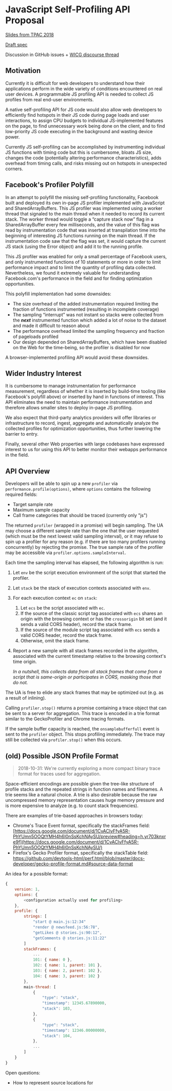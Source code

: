 # JavaScript Self-Profiling API Proposal

[Slides from TPAC 2018](https://github.com/vdjeric/js-self-profiling/blob/master/doc/tpac-2018-slides.pdf)

[Draft spec](https://vdjeric.github.io/js-self-profiling)

Discussion in GitHub issues + [WICG discourse thread](https://discourse.wicg.io/t/proposal-an-api-to-allow-webpage-javascript-to-profile-its-own-performance/2818)

## Motivation

Currently it is difficult for web developers to understand how their applications perform in the wide variety of conditions encountered on real user devices. A programmable JS profiling API is needed to collect JS profiles from real end-user environments.

A native self-profiling API for JS code would also allow web developers to efficiently find hotspots in their JS code during page loads and user interactions, to assign CPU budgets to individual JS-implemented features on the page, to find unnecessary work being done on the client, and to find low-priority JS code executing in the background and wasting device power.

Currently JS self-profiling can be accomplished by instrumenting individual JS functions with timing code but this is cumbersome, bloats JS size, changes the code (potentially altering performance characteristics), adds overhead from timing calls, and risks missing out on hotspots in unexpected corners.

## Facebook's Profiler Polyfill

In an attempt to polyfill the missing self-profiling functionality, Facebook built and deployed its own in-page JS profiler implemented with JavaScript and SharedArrayBuffers. This JS profiler was implemented using a worker thread that signaled to the main thread when it needed to record its current stack. The worker thread would toggle a “capture stack now” flag in a SharedArrayBuffer every few milliseconds, and the value of this flag was read by instrumentation code that was inserted at transpilation time into the beginning of interesting JS functions running on the main thread. If the instrumentation code saw that the flag was set, it would capture the current JS stack (using the Error object) and add it to the running profile.

This JS profiler was enabled for only a small percentage of Facebook users, and only instrumented functions of 10 statements or more in order to limit performance impact and to limit the quantity of profiling data collected. Nevertheless, we found it extremely valuable for understanding Facebook.com's performance in the field and for finding optimization opportunities. 

This polyfill implementation had some downsides:

* The size overhead of the added instrumentation required limiting the fraction of functions instrumented (resulting in incomplete coverage)
* The sampling “interrupt” was not instant so stacks were collected from the **_next_** instrumented function which added a lot of noise to the dataset and made it difficult to reason about
* The performance overhead limited the sampling frequency and fraction of pageloads profiled
* Our design depended on SharedArrayBuffers, which have been disabled on the Web for the time-being, so the profiler is disabled for now

A browser-implemented profiling API would avoid these downsides.

## Wider Industry Interest

It is cumbersome to manage instrumentation for performance measurement, regardless of whether it is inserted by build-time tooling (like Facebook's polyfill above) or inserted by hand in functions of interest. This API eliminates the need to maintain performance instrumentation and therefore allows smaller sites to deploy in-page JS profiling.

We also expect that third-party analytics providers will offer libraries or infrastructure to record, ingest, aggregate and automatically analyze the collected profiles for optimization opportunities, thus further lowering the barrier to entry.

Finally, several other Web properties with large codebases have expressed interest to us for using this API to better monitor their webapps performance in the field.

## API Overview

Developers will be able to spin up a new `profiler` via `performance.profile(options)`, where `options` contains the following required fields:

- Target sample rate
- Maximum sample capacity
- Call frame categories that should be traced (currently only "js")

The returned `profiler` (wrapped in a promise) will begin sampling. The UA may choose a different sample rate than the one that the user requested (which must be the next lowest valid sampling interval), or it may refuse to spin up a profiler for any reason (e.g. if there are too many profilers running concurrently) by rejecting the promise. The true sample rate of the profiler may be accessible via `profiler.options.sampleInterval`.

Each time the sampling interval has elapsed, the following algorithm is run:

1. Let `env` be the script execution environment of the script that started the profiler.
2. Let `stack` be the stack of execution contexts associated with `env`.
3. For each execution context `ec` on `stack`:
    1. Let `ecs` be the script associated with `ec`.
    2. If the source of the classic script tag associated with `ecs` shares an origin with the browsing context or has the `crossorigin` bit set (and it sends a valid CORS header), record the stack frame.
    3. If the source of the module script tag associated with `ecs` sends a valid CORS header, record the stack frame.
    4. Otherwise, omit the stack frame.
4. Report a new sample with all stack frames recorded in the algorithm, associated with the current timestamp relative to the browsing context's time origin.

    _In a nutshell, this collects data from all stack frames that come from a script that is same-origin or participates in CORS, masking those that do not._

The UA is free to elide any stack frames that may be optimized out (e.g. as a result of inlining).

Calling `profiler.stop()` returns a promise containing a trace object that can be sent to a server for aggregation. This trace is encoded in a trie format similar to the GeckoProfiler and Chrome tracing formats.

If the sample buffer capacity is reached, the `onsamplebufferfull` event is sent to the `profiler` object. This stops profiling immediately. The trace may still be collected via `profiler.stop()` when this occurs.

## (old) Possible JSON Profile Format

> 2018-10-31: We're currently exploring a more compact binary trace format for traces used for aggregation.

Space-efficient encodings are possible given the tree-like structure of profile stacks and the repeated strings in function names and filenames. A trie seems like a natural choice. A trie is also desirable because the raw uncompressed memory representation causes huge memory pressure and is more expensive to analyze (e.g. to count stack frequencies).

There are examples of trie-based approaches in browsers today:

* Chrome's Trace Event format, specifically the stackFrames field: [https://docs.google.com/document/d/1CvAClvFfyA5R-PhYUmn5OOQtYMH4h6I0nSsKchNAySU/preview#heading=h.yr703knxre9f](https://docs.google.com/document/d/1CvAClvFfyA5R-PhYUmn5OOQtYMH4h6I0nSsKchNAySU/)
* Firefox's Gecko Profiler format, specifically the stackTable field: https://github.com/devtools-html/perf.html/blob/master/docs-developer/gecko-profile-format.md#source-data-format

An idea for a possible format:

```javascript
{
    version: 1,
    options: {
        <configuration actually used for profiling>
    },
    profile: {
        strings: [
            "start @ main.js:12:34"
            "render @ newsfeed.js:56:78",
            "getLikes @ stories.js:90:12",
            "getComments @ stories.js:11:22"
        ]
        stackFrames: {
            ...
            101: { name: 0 },
            102: { name: 1, parent: 101 },
            103: { name: 2, parent: 102 },
            104: { name: 3, parent: 102 }
        },
        main-thread: [
            {
                "type": "stack",
                "timestamp": 12345.67890000,
                "stack": 103,
            },
            {
                "type": "stack",
                "timestamp": 12346.00000000,
                "stack": 104,
            },
            ...
        ]
    }
}    
```

Open questions:

* How to represent source locations for <script> tags, inline event handlers, etc.
* How to represent a call to native DOM like innerHTML or "style recalc" or JS-builtins like Math.random()
* How should async events between threads be annotated?

## Visualization

Mozilla's perf.html visualization tool for Firefox profiles or Chrome's trace-viewer (chrome://tracing) UI could be trivially adapted to visualize the data produced by this profiling API.

## perf.html

As an illustration, a screenshot below from Mozilla's perf.html project shows the JS stack aggregation and timeline. It is able to show gaps where JavaScript was not executing, areas where there were long running events (red), and an aggregate view of the samples in the selected time range such as the 15 contiguous samples in function 'user.ts' highlighted in the screenshot below.

![Mozilla's perf.html UI for visualizing Gecko profiles](perf.html.png)

